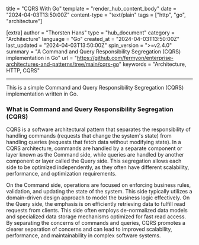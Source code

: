 title = "CQRS With Go"
template = "render_hub_content_body"
date = "2024-04-03T13:50:00Z"
content-type = "text/plain"
tags = ["http", "go", "architecture"]

[extra]
author = "Thorsten Hans"
type = "hub_document"
category = "Architecture"
language = "Go"
created_at = "2024-04-03T13:50:00Z"
last_updated = "2024-04-03T13:50:00Z"
spin_version = ">=v2.4.0"
summary = "A Command and Query Responsibility Segregation (CQRS) implementation in Go"
url = "https://github.com/fermyon/enterprise-architectures-and-patterns/tree/main/cqrs-go"
keywords = "Architecture, HTTP, CQRS"

---

This is a simple Command and Query Responsibility Segregation (CQRS) implementation written in Go.

### What is Command and Query Responsibility Segregation (CQRS)

CQRS is a software architectural pattern that separates the responsibility of handling commands (requests that change the system's state) from handling queries (requests that fetch data without modifying state). In a CQRS architecture, commands are handled by a separate component or layer known as the Command side, while queries are handled by another component or layer called the Query side. This segregation allows each side to be optimized independently, as they often have different scalability, performance, and optimization requirements.

On the Command side, operations are focused on enforcing business rules, validation, and updating the state of the system. This side typically utilizes a domain-driven design approach to model the business logic effectively. On the Query side, the emphasis is on efficiently retrieving data to fulfill read requests from clients. This side often employs de-normalized data models and specialized data storage mechanisms optimized for fast read access. By separating the concerns of commands and queries, CQRS promotes a clearer separation of concerns and can lead to improved scalability, performance, and maintainability in complex software systems.
